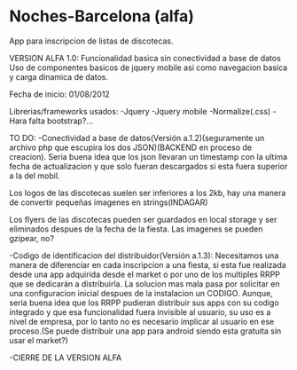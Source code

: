 Noches-Barcelona (alfa)
================
App para inscripcion de listas de discotecas.

VERSION ALFA 1.0:
Funcionalidad basica sin conectividad a base de datos
Uso de componentes basicos de jquery mobile asi como navegacion basica y carga dinamica de datos.

Fecha de inicio: 01/08/2012

Librerias/frameworks usados:
-Jquery
-Jquery mobile
-Normalize(.css)
-Hara falta bootstrap?...

TO DO:
-Conectividad a base de datos(Versión a.1.2)(seguramente un archivo php que escupira los dos JSON)(BACKEND en proceso de creacion).
  Seria buena idea que los json llevaran un timestamp con la ultima fecha de actualizacion y que solo fueran 
  descargados si esta fuera superior a la del mobil.
  
  Los logos de las discotecas suelen ser inferiores a los 2kb, hay una manera de convertir pequeñas imagenes en strings(INDAGAR)
  
  Los flyers de las discotecas pueden ser guardados en local storage y ser eliminados despues de la fecha de la fiesta. 
  Las imagenes se pueden gzipear, no?

-Codigo de identificacion del distribuidor(Versión a.1.3): Necesitamos una manera de diferenciar en cada inscripcion a una 
fiesta, si esta fue realizada desde una app adquirida desde el market o por uno de los multiples RRPP que se 
dedicarán a distribuirla. La solucion mas mala pasa por solicitar en una configuracion inicial despues de la instalacion
un CODIGO. Aunque, seria buena idea que los RRPP pudieran distribuir sus apps con su codigo integrado y que esa 
funcionalidad fuera invisible al usuario, su uso es a nivel de empresa, por lo tanto no es necesario implicar al usuario
en ese proceso.(Se puede distribuir una app para android siendo esta gratuita sin usar el market?)

-CIERRE DE LA VERSION ALFA
  
